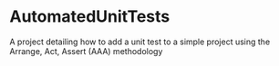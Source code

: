# AutomatedUnitTests
A project detailing how to add a unit test to a simple project using the Arrange, Act, Assert (AAA) methodology
